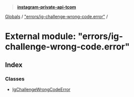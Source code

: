 > **[instagram-private-api-tcom](../README.md)**

[Globals](../README.md) / ["errors/ig-challenge-wrong-code.error"](_errors_ig_challenge_wrong_code_error_.md) /

# External module: "errors/ig-challenge-wrong-code.error"

## Index

### Classes

* [IgChallengeWrongCodeError](../classes/_errors_ig_challenge_wrong_code_error_.igchallengewrongcodeerror.md)